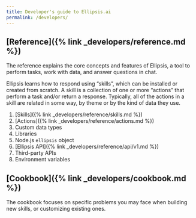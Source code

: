 ```yaml
---
title: Developer's guide to Ellipsis.ai
permalink: /developers/
---
```


## [Reference]({% link _developers/reference.md %})

The reference explains the core concepts and features of Ellipsis, a tool to perform tasks, work with data, and answer questions in chat.

Ellipsis learns how to respond using “skills”, which can be installed or created from scratch. A skill is a collection of one or more “actions” that perform a task and/or return a response. Typically, all of the actions in a skill are related in some way, by theme or by the kind of data they use.

1. [Skills]({% link _developers/reference/skills.md %})
2. [Actions]({% link _developers/reference/actions.md %})
3. Custom data types
4. Libraries
5. Node.js `ellipsis` object
6. [Ellipsis API]({% link _developers/reference/api/v1.md %})
7. Third-party APIs
8. Environment variables

## [Cookbook]({% link _developers/cookbook.md %})
The cookbook focuses on specific problems you may face when building new skills,
or customizing existing ones.
